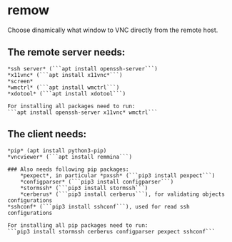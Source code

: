 # remow
Choose dinamically what window to VNC directly from the remote host.


## The remote server needs:

    *ssh server* (```apt install openssh-server```)
    *x11vnc* (```apt install x11vnc*```)
    *screen*
    *wmctrl* (```apt install wmctrl```)
    *xdotool* (```apt install xdotool```)
    
    For installing all packages need to run:
    ```apt install openssh-server x11vnc* wmctrl```

## The client needs:

    *pip* (apt install python3-pip)
    *vncviewer* (```apt install remmina```)

    ### Also needs following pip packages:
        *pexpect*, in particular *pxssh* (```pip3 install pexpect```)
        *configparser* (```pip3 install configparser```)
        *stormssh* (```pip3 install stormssh```)
        *cerberus* (```pip3 install cerberus```), for validating objects configurations
	*sshconf* (```pip3 install sshconf```), used for read ssh configurations
    
    For installing all pip packages need to run:
    ```pip3 install stormssh cerberus configparser pexpect sshconf```
